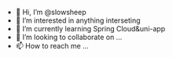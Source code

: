 - 👋 Hi, I’m @slowsheep
- 👀 I’m interested in anything interseting
- 🌱 I’m currently learning Spring Cloud&uni-app
- 💞️ I’m looking to collaborate on ...
- 📫 How to reach me ...

<!---
slowsheep/slowsheep is a ✨ special ✨ repository because its `README.md` (this file) appears on your GitHub profile.
You can click the Preview link to take a look at your changes.
--->
